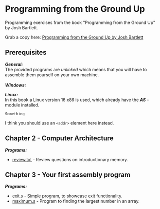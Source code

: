 # Programming from the Ground Up 
Programming exercises from the book "Programming from the Ground Up" by Josh Bartlett.

Grab a copy here: 
[Programming from the Ground Up by Josh Bartlett](https://download-mirror.savannah.gnu.org/releases/pgubook/ProgrammingGroundUp-1-0-booksize.pdf)

## Prerequisites
_**General:**_ <br>
The provided programs are _unlinked_ which means that you will have to assemble them yourself on your own machine.
<br>
<br>
_**Windows:**_ <br>


_**Linux:**_ <br>
In this book a Linux version 16 x86 is used, which already have the _**AS**_ -module installed. 


    Something
    
I think you should use an
`<addr>` element here instead.

## Chapter 2 - Computer Architecture
_**Programs:**_
*	[review.txt](https://github.com/Eqliphex/programming-from-the-ground-up/blob/master/ch02%20-%20Computer_Architecture/review.txt)  -  Review questions on introductionary memory. 


## Chapter 3 - Your first assembly program
_**Programs:**_
*	[exit.s](https://github.com/Eqliphex/programming-from-the-ground-up/blob/master/ch03%20-%20Your_First_Programs/exit.s)  -  Simple program, to showcase exit functionality.
*	[maximum.s](https://github.com/Eqliphex/programming-from-the-ground-up/blob/master/ch03%20-%20Your_First_Programs/maximum.s)  -  Program to finding the largest number in an array. 
